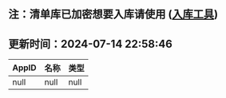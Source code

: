 ## 注：清单库已加密想要入库请使用 ([入库工具](https://github.com/BlankTMing/ManifestAutoUpdate/releases))

## 更新时间：2024-07-14 22:58:46
| AppID | 名称 | 类型  |
| :-------------------- | :----------------------------- | :----------- |
| null | null| null |

